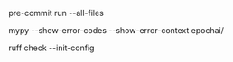 pre-commit run --all-files

mypy --show-error-codes --show-error-context epochai/

ruff check --init-config
